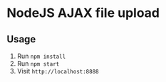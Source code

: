 # NodeJS AJAX file upload

## Usage

1. Run `npm install`
2. Run `npm start`
3. Visit `http://localhost:8888`

